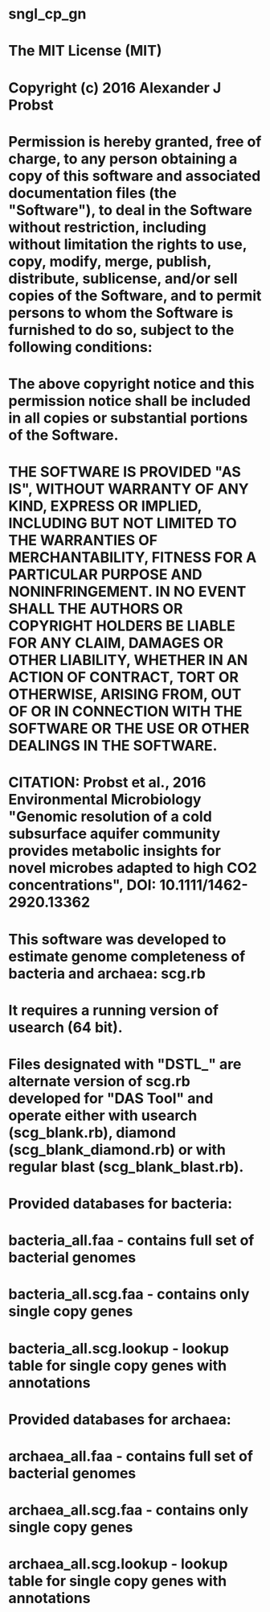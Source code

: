 # sngl_cp_gn
# The MIT License (MIT)
# Copyright (c) 2016 Alexander J Probst

# Permission is hereby granted, free of charge, to any person obtaining a copy of this software and associated documentation files (the "Software"), to deal in the Software without restriction, including without limitation the rights to use, copy, modify, merge, publish, distribute, sublicense, and/or sell copies of the Software, and to permit persons to whom the Software is furnished to do so, subject to the following conditions:

# The above copyright notice and this permission notice shall be included in all copies or substantial portions of the Software.

# THE SOFTWARE IS PROVIDED "AS IS", WITHOUT WARRANTY OF ANY KIND, EXPRESS OR IMPLIED, INCLUDING BUT NOT LIMITED TO THE WARRANTIES OF MERCHANTABILITY, FITNESS FOR A PARTICULAR PURPOSE AND NONINFRINGEMENT. IN NO EVENT SHALL THE AUTHORS OR COPYRIGHT HOLDERS BE LIABLE FOR ANY CLAIM, DAMAGES OR OTHER LIABILITY, WHETHER IN AN ACTION OF CONTRACT, TORT OR OTHERWISE, ARISING FROM, OUT OF OR IN CONNECTION WITH THE SOFTWARE OR THE USE OR OTHER DEALINGS IN THE SOFTWARE.


# CITATION: Probst et al., 2016 Environmental Microbiology "Genomic resolution of a cold subsurface aquifer community provides metabolic insights for novel microbes adapted to high CO2 concentrations", DOI: 10.1111/1462-2920.13362

# This software was developed to estimate genome completeness of bacteria and archaea: scg.rb
# It requires a running version of usearch (64 bit).

# Files designated with "DSTL_" are alternate version of scg.rb developed for "DAS Tool" and operate either with usearch (scg_blank.rb), diamond (scg_blank_diamond.rb) or with regular blast (scg_blank_blast.rb).

# Provided databases for bacteria:
# bacteria_all.faa - contains full set of bacterial genomes
# bacteria_all.scg.faa - contains only single copy genes
# bacteria_all.scg.lookup - lookup table for single copy genes with annotations

# Provided databases for archaea:
# archaea_all.faa - contains full set of bacterial genomes
# archaea_all.scg.faa - contains only single copy genes
# archaea_all.scg.lookup - lookup table for single copy genes with annotations
